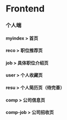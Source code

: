 # Frontend
### 个人端
#### myindex  >  首页
#### reco  >  职位推荐页
#### job  >  具体职位介绍页
#### user  >  个人收藏页
#### resu  >  个人简历页（待完善）
#### comp  >  公司信息页
#### comp-job  >  公司招收页
